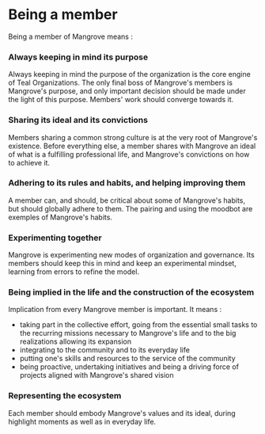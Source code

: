 # Being a member

Being a member of Mangrove means :

### Always keeping in mind its purpose 

Always keeping in mind the purpose of the organization is the core engine of Teal Organizations. The only final boss of Mangrove's members is Mangrove's purpose, and only important decision should be made under the light of this purpose. Members' work should converge towards it.


### Sharing its ideal and its convictions

Members sharing a common strong culture is at the very root of Mangrove's existence. Before everything else, a member shares with Mangrove an ideal of what is a fulfilling professional life, and Mangrove's convictions on how to achieve it.


### Adhering to its rules and habits, and helping improving them
A member can, and should, be critical about some of Mangrove's habits, but should globally adhere to them. The pairing and using the moodbot are exemples of Mangrove's habits.


### Experimenting together
Mangrove is experimenting new modes of organization and governance. Its members should keep this in mind and keep an experimental mindset, learning from errors to refine the model.


### Being implied in the life and the construction of the ecosystem
Implication from every Mangrove member is important. It means :
- taking part in the collective effort, going from the essential small tasks to the recurring missions necessary to Mangrove's life and to the big realizations allowing its expansion
- integrating to the community and to its everyday life
- putting one's skills and resources to the service of the community
- being proactive, undertaking initiatives and being a driving force of projects aligned with Mangrove's shared vision

### Representing the ecosystem
Each member should embody Mangrove's values  and its ideal, during highlight moments as well as in everyday life.





